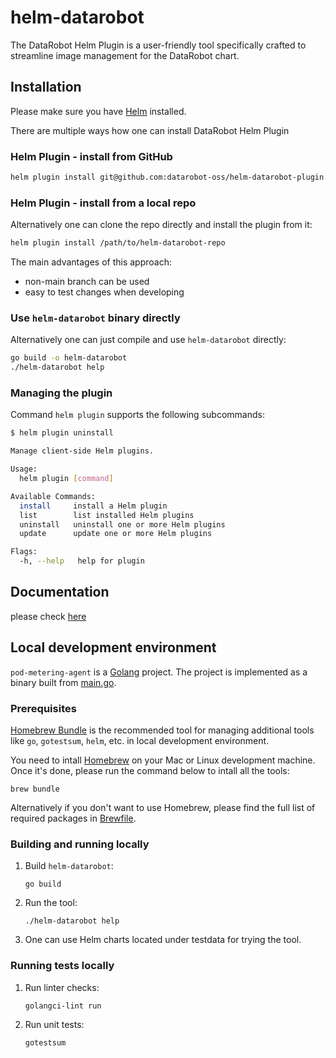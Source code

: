 # helm-datarobot

The DataRobot Helm Plugin is a user-friendly tool specifically crafted to streamline image management for the DataRobot chart.

## Installation

Please make sure you have [Helm](https://helm.sh/) installed.

There are multiple ways how one can install DataRobot Helm Plugin

### Helm Plugin - install from GitHub

```sh
helm plugin install git@github.com:datarobot-oss/helm-datarobot-plugin.git
```


### Helm Plugin - install from a local repo

Alternatively one can clone the repo directly and install the plugin from it:

```sh
helm plugin install /path/to/helm-datarobot-repo
```

The main advantages of this approach:
* non-main branch can be used
* easy to test changes when developing

### Use `helm-datarobot` binary directly

Alternatively one can just compile and use `helm-datarobot` directly:

```sh
go build -o helm-datarobot
./helm-datarobot help
```

### Managing the plugin

Command `helm plugin` supports the following subcommands:
```sh
$ helm plugin uninstall

Manage client-side Helm plugins.

Usage:
  helm plugin [command]

Available Commands:
  install     install a Helm plugin
  list        list installed Helm plugins
  uninstall   uninstall one or more Helm plugins
  update      update one or more Helm plugins

Flags:
  -h, --help   help for plugin
```

## Documentation

please check [here](./docs/helm-datarobot.md)


## Local development environment

`pod-metering-agent` is a [Golang][golang] project. The project is implemented
as a binary built from [main.go](./main.go).

[golang]: https://go.dev/

### Prerequisites

[Homebrew Bundle][homebrew-bundle] is the recommended tool for managing
additional tools like `go`, `gotestsum`, `helm`, etc. in local development
environment.

You need to intall [Homebrew][homebrew] on your Mac or Linux development
machine. Once it's done, please run the command below to intall all the tools:
```
brew bundle
```

Alternatively if you don't want to use Homebrew, please find the full list of
required packages in [Brewfile](./Brewfile).

[homebrew]: https://github.com/Homebrew/brew
[homebrew-bundle]: https://github.com/Homebrew/homebrew-bundle

### Building and running locally

1. Build `helm-datarobot`:
    ```
    go build
    ```
2. Run the tool:
    ```
    ./helm-datarobot help
    ```
3. One can use Helm charts located under testdata for trying the tool.

### Running tests locally

1. Run linter checks:
    ```
    golangci-lint run
    ```

2. Run unit tests:
    ```
    gotestsum
    ```
